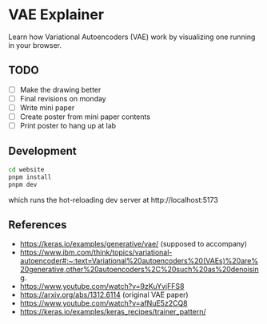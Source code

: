 # VAE Explainer

Learn how Variational Autoencoders (VAE) work by visualizing one running in your browser.

## TODO

- [ ] Make the drawing better
- [ ] Final revisions on monday
- [ ] Write mini paper
- [ ] Create poster from mini paper contents
- [ ] Print poster to hang up at lab

## Development

```bash
cd website
pnpm install
pnpm dev
```
which runs the hot-reloading dev server at http://localhost:5173

## References

- https://keras.io/examples/generative/vae/ (supposed to accompany)
- https://www.ibm.com/think/topics/variational-autoencoder#:~:text=Variational%20autoencoders%20(VAEs)%20are%20generative,other%20autoencoders%2C%20such%20as%20denoising.
- https://www.youtube.com/watch?v=9zKuYvjFFS8
- https://arxiv.org/abs/1312.6114 (original VAE paper)
- https://www.youtube.com/watch?v=afNuE5z2CQ8
- https://keras.io/examples/keras_recipes/trainer_pattern/
